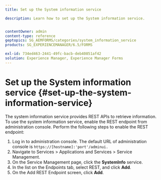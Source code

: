 ```yaml
---
title: Set up the System information service

description: Learn how to set up the System information service.


contentOwner: admin
content-type: reference
geptopics: SG_AEMFORMS/categories/system_information_service
products: SG_EXPERIENCEMANAGER/6.5/FORMS

exl-id: 734ed463-2441-49fc-bacb-deb40851af42
solution: Experience Manager, Experience Manager Forms
---
```

# Set up the System information service {#set-up-the-system-information-service}

The system information service provides REST APIs to retrieve information. To use the system information service, enable the REST endpoint from administration console. Perform the following steps to enable the REST endpoint:

1. Log in to administration console. The default URL of administration console is `https://[hostname]:'port'/adminui.`
1. Navigate to Services &gt; Applications and Services &gt; Service Management.
1. On the Service Management page, click the **SystemInfo** service.
1. In the list on the Endpoints tab, select REST, and click **Add**.
1. On the Add REST Endpoint screen, click **Add**.
